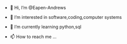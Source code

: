 - 👋 Hi, I’m @Eapen-Andrews
- 👀 I’m interested in software,coding,computer systems
- 🌱 I’m currently learning python,sql

- 📫 How to reach me ...

<!---
Eapen-Andrews/Eapen-Andrews is a ✨ special ✨ repository because its `README.md` (this file) appears on your GitHub profile.
You can click the Preview link to take a look at your changes.
--->
